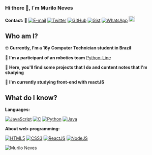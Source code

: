 ### Hi there 👋, I´m Murilo Neves

**Contact: :postbox:**
  [![E-mail](http://img.shields.io/badge/Gmail-red?logo=Gmail&style=flat-square&logoColor=white)](mailto:murilodesouzaneves@gmail.com)
[![Twitter](http://img.shields.io/badge/Twitter-blue?logo=twitter&style=flat-square&logoColor=white)](https://twitter.com/_muriloneves_)
[![GitHub](http://img.shields.io/badge/Github-black?logo=github&style=flat-square&logoColor=white)](https://github.com/muNeves3)
[![Gist](http://img.shields.io/badge/Gist-black?logo=github&style=flat-square&logoColor=white)](https://gist.github.com/muNeves3)
[![WhatsApp](https://img.shields.io/badge/WhatsApp-green?logo=whatsapp&style=flat-square&logoColor=white)](https://api.whatsapp.com/send?1=pt_BR&phone=5543988083996)
<a href="https://www.gitshowcase.com/muneves3"><img src="https://www.gitshowcase.com/favicon-32x32.png" height=20 width=20></a>


## Who am I?

:nerd_face: **Currently, I'm a 16y Computer Technician student in Brazil**  

:robot: **I'm a participant of an robotics team** [Python-Line](https://github.com/Python-Line)

:bookmark_tabs: **Here, you'll find some projects that I do and content notes that I'm studying** 

:seedling: **I'm currently studying front-end with reactJS**

## What do I know?

**Languages:**

[![JavaScript](https://img.shields.io/badge/-JavaScript-black?style=flat-square&logo=javascript&link=https://github.com/muNeves3/)](https://github.com/muNeves3/)
[![C](https://img.shields.io/badge/-A8B9CC?style=flat-square&logo=c&logoColor=white&link=https://github.com/muNeves3/)](https://github.com/muNeves3/)
[![Python](https://img.shields.io/badge/-Python-E4E936?style=flat-square&logo=python&link=https://github.com/muNeves3/)](https://github.com/muNeves3/)
[![Java](https://img.shields.io/badge/-Java-7159c1?style=flat-square&logo=Java&link=https://github.com/muNeves3/)](https://github.com/muNeves3/)

**About web-programming:**

[![HTML5](https://img.shields.io/badge/-HTML5-E34F26?style=flat-square&logo=html5&logoColor=white&link=https://github.com/muNeves3/)](https://github.com/muNeves3/)
[![CSS3](https://img.shields.io/badge/-CSS3-1572B6?style=flat-square&logo=css3&link=https://github.com/muNeves3/)](https://github.com/muNeves3/)
[![ReactJS](https://img.shields.io/badge/-React-473F49?style=flat-square&logo=react&link=https://github.com/muNeves3/)](https://github.com/muNeves3/)
[![NodeJS](https://img.shields.io/badge/-Node-339933?style=flat-square&logo=node.js&logoColor=white&link=https://github.com/muNeves3/)](https://github.com/muNeves3/)

<img src="https://komarev.com/ghpvc/?username=muNeves3" alt="Murilo Neves" />
